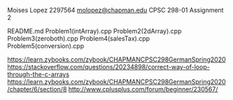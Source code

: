 Moises Lopez
2297564
molopez@chapman.edu
CPSC 298-01
Assignment 2


README.md
Problem1(intArray).cpp
Problem2(2dArray).cpp
Problem3(zeroboth).cpp
Problem4(salesTax).cpp
Problem5(conversion).cpp

https://learn.zybooks.com/zybook/CHAPMANCPSC298GermanSpring2020
https://stackoverflow.com/questions/20234898/correct-way-of-loop-through-the-c-arrays
https://learn.zybooks.com/zybook/CHAPMANCPSC298GermanSpring2020/chapter/6/section/8
http://www.cplusplus.com/forum/beginner/230567/
